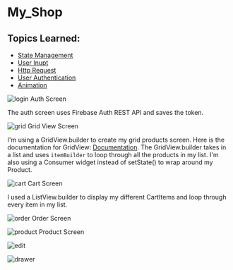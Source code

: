 # My_Shop

## Topics Learned:

* [State Management](docs/state_management.md)
* [User Inupt](docs/user_input.md)
* [Http Request](docs/http_request.md)
* [User Authentication](docs/user_auth.md)
* [Animation](docs/animation.md)

![login](docs/images/login_screen.png)
Auth Screen

The auth screen uses Firebase Auth REST API and saves
the token. 

![grid](docs/images/grid_view.PNG)
Grid View Screen

I'm using a GridView.builder to create my grid products screen. Here is the
documentation for GridView: [Documentation](https://api.flutter.dev/flutter/widgets/GridView-class.html). The GridView.builder takes in a list and uses `itemBuilder` to loop through all the products in my list. I'm also using a Consumer widget instead of setState() to wrap around my Product. 

![cart](docs/images/cart_screen.PNG)
Cart Screen

I used a ListView.builder to display my different CartItems and loop through every item in my list.

![order](docs/images/order_screen.PNG)
Order Screen


![product](docs/images/product_screen.PNG)
Product Screen

![edit](docs/images/edit_product_screen.PNG)

![drawer](docs/images/drawer_screen.PNG)


